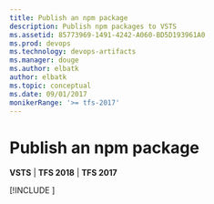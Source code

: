 ```yaml
---
title: Publish an npm package
description: Publish npm packages to VSTS
ms.assetid: 85773969-1491-4242-A060-BD5D193961A0
ms.prod: devops
ms.technology: devops-artifacts
ms.manager: douge
ms.author: elbatk
author: elbatk
ms.topic: conceptual
ms.date: 09/01/2017
monikerRange: '>= tfs-2017'
---
```


# Publish an npm package

**VSTS** | **TFS 2018** | **TFS 2017**

[!INCLUDE [](../_shared/npm/publish.md)]
